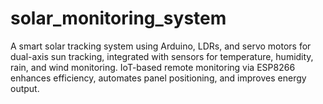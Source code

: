 # solar_monitoring_system
A smart solar tracking system using Arduino, LDRs, and servo motors for dual-axis sun tracking, integrated with sensors for temperature, humidity, rain, and wind monitoring. IoT-based remote monitoring via ESP8266 enhances efficiency, automates panel positioning, and improves energy output.
